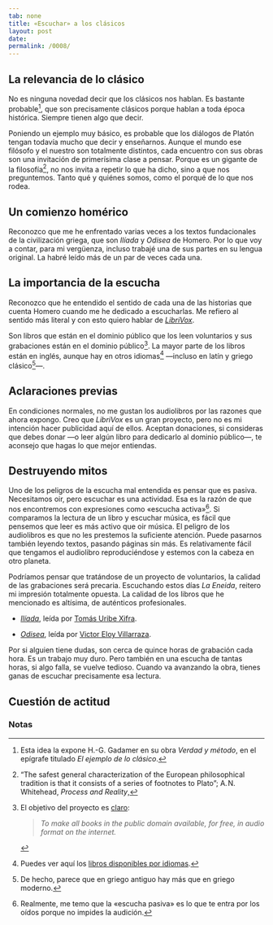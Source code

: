 ```yaml
---
tab: none
title: «Escuchar» a los clásicos
layout: post
date:
permalink: /0008/
---
```


## La relevancia de lo clásico

No es ninguna novedad decir que los clásicos nos hablan. Es bastante probable[^gadamer], que son precisamente clásicos porque hablan a toda época histórica. Siempre tienen algo que decir.

Poniendo un ejemplo muy básico, es probable que los diálogos de Platón tengan todavía mucho que decir y enseñarnos. Aunque el mundo ese filósofo y el nuestro son totalmente distintos, cada encuentro con sus obras son una invitación de primerísima clase a pensar. Porque es un gigante de la filosofía[^dialogosnotas], no nos invita a repetir lo que ha dicho, sino a que nos preguntemos. Tanto qué y quiénes somos, como el porqué de lo que nos rodea.

## Un comienzo homérico

Reconozco que me he enfrentado varias veces a los textos fundacionales de la civilización griega, que son _Ilíada_ y _Odisea_ de Homero. Por lo que voy a contar, para mi vergüenza, incluso trabajé una de sus partes en su lengua original. La habré leído más de un par de veces cada una.

## La importancia de la escucha

Reconozco que he entendido el sentido de cada una de las historias que cuenta Homero cuando me he dedicado a escucharlas. Me refiero al sentido más literal y con esto quiero hablar de [_LibriVox_](https://librivox.org/).

Son libros que están en el dominio público que los leen voluntarios y sus grabaciones están en el dominio público[^librivox]. La mayor parte de los libros están en inglés, aunque hay en otros idiomas[^idiomas] —incluso en latín y griego clásico[^griego]—.

## Aclaraciones previas

En condiciones normales, no me gustan los audiolibros por las razones que ahora expongo. Creo que _LibriVox_ es un gran proyecto, pero no es mi intención hacer publicidad aquí de ellos. Aceptan donaciones, si consideras que debes donar —o leer algún libro para dedicarlo al dominio público—, te aconsejo que hagas lo que mejor entiendas.

## Destruyendo mitos

Uno de los peligros de la escucha mal entendida es pensar que es pasiva. Necesitamos oir, pero escuchar es una actividad. Esa es la razón de que nos encontremos con expresiones como «escucha activa»[^escucha]. Si comparamos la lectura de un libro y escuchar música, es fácil que pensemos que leer es más activo que oir música. El peligro de los audiolibros es que no les prestemos la suficiente atención. Puede pasarnos también leyendo textos, pasando páginas sin más. Es relativamente fácil que tengamos el audiolibro reproduciéndose y estemos con la cabeza en otro planeta.

Podríamos pensar que tratándose de un proyecto de voluntarios, la calidad de las grabaciones será precaria. Escuchando estos días _La Eneida_, reitero mi impresión totalmente opuesta. La calidad de los libros que he mencionado es altísima, de auténticos profesionales.

* [_Ilíada_](https://librivox.org/la-iliada-por-homero/), leída por [Tomás Uribe Xifra](http://turibex.wordpress.com/).

* [_Odisea_](https://librivox.org/la-odisea-by-homero/), leída por [Victor Eloy Villarraza](https://www.facebook.com/victor.villarraza).

Por si alguien tiene dudas, son cerca de quince horas de grabación cada hora. Es un trabajo muy duro. Pero también en una escucha de tantas horas, si algo falla, se vuelve tedioso. Cuando va avanzando la obra, tienes ganas de escuchar precisamente esa lectura.

## Cuestión de actitud

### Notas

[^gadamer]: Esta idea la expone H.-G. Gadamer en su obra _Verdad y método_, en el epígrafe titulado _El ejemplo de lo clásico_.

[^dialogosnotas]: “The safest general characterization of the European philosophical tradition is that it consists of a series of footnotes to Plato”; A. N. Whitehead, _Process and Reality_,

[^librivox]: El objetivo del proyecto es [claro](https://librivox.org/pages/about-librivox/):

    > _To make all books in the public domain available, for free, in audio format on the internet._

[^idiomas]: Puedes ver aquí los [libros disponibles por idiomas](http://librivox.org/search/language).

[^griego]: De hecho, parece que en griego antiguo hay más que en griego moderno.

[^escucha]: Realmente, me temo que la «escucha pasiva» es lo que te entra por los oídos porque no impides la audición.
